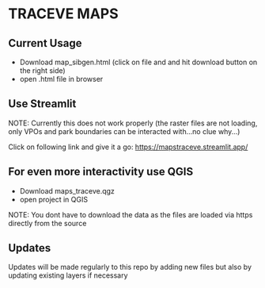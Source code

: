 # TRACEVE MAPS

## Current Usage
- Download map_sibgen.html (click on file and and hit download button on the right side)
- open .html file in browser

## Use Streamlit
NOTE: Currently this does not work properly (the raster files are not loading, only VPOs and park boundaries can be interacted with...no clue why...)

Click on following link and give it a go:
https://mapstraceve.streamlit.app/

## For even more interactivity use QGIS
- Download maps_traceve.qgz
- open project in QGIS

NOTE: You dont have to download the data as the files are loaded via https directly from the source

## Updates
Updates will be made regularly to this repo by adding new files but also by updating existing layers if necessary


